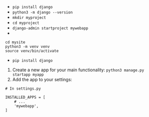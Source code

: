 * `pip install django`
* `python3 -m django --version`
* `mkdir myproject`
* `cd myproject`
* `django-admin startproject mywebapp`
* 
```
cd mysite
python3 -m venv venv
source venv/bin/activate
```
* `pip install django`

1. Create a new app for your main functionality:
`python3 manage.py startapp myapp`
2. Add the app to your settings:
```
# In settings.py

INSTALLED_APPS = [
    # ...
    'mywebapp',
]
```